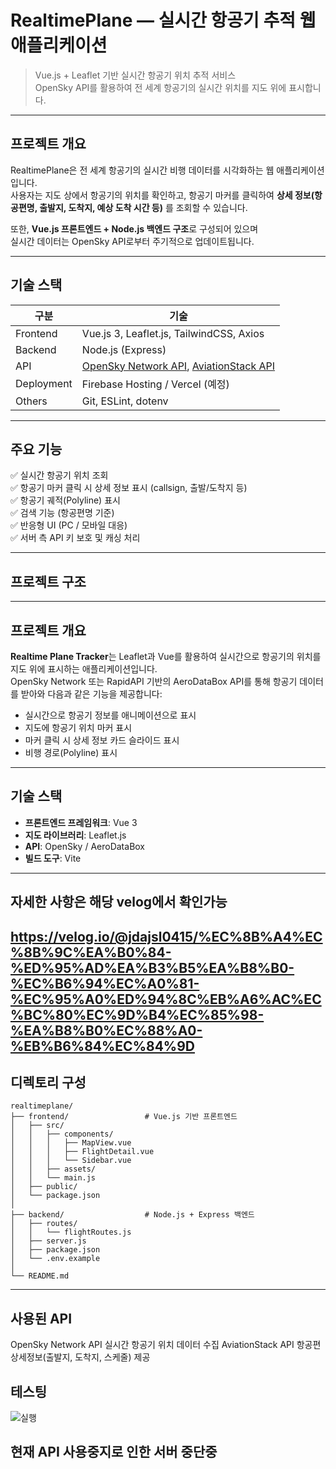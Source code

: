 #  RealtimePlane — 실시간 항공기 추적 웹 애플리케이션

> Vue.js + Leaflet 기반 실시간 항공기 위치 추적 서비스  
> OpenSky API를 활용하여 전 세계 항공기의 실시간 위치를 지도 위에 표시합니다.

---

## 프로젝트 개요

RealtimePlane은 전 세계 항공기의 실시간 비행 데이터를 시각화하는 웹 애플리케이션입니다.  
사용자는 지도 상에서 항공기의 위치를 확인하고, 항공기 마커를 클릭하여 **상세 정보(항공편명, 출발지, 도착지, 예상 도착 시간 등)** 를 조회할 수 있습니다.

또한, **Vue.js 프론트엔드 + Node.js 백엔드 구조**로 구성되어 있으며  
실시간 데이터는 OpenSky API로부터 주기적으로 업데이트됩니다.

---

## 기술 스택

| 구분 | 기술 |
|------|------|
| Frontend | Vue.js 3, Leaflet.js, TailwindCSS, Axios |
| Backend | Node.js (Express) |
| API | [OpenSky Network API](https://opensky-network.org/), [AviationStack API](https://aviationstack.com/) |
| Deployment | Firebase Hosting / Vercel (예정) |
| Others | Git, ESLint, dotenv |

---

## 주요 기능

✅ 실시간 항공기 위치 조회  
✅ 항공기 마커 클릭 시 상세 정보 표시 (callsign, 출발/도착지 등)  
✅ 항공기 궤적(Polyline) 표시  
✅ 검색 기능 (항공편명 기준)  
✅ 반응형 UI (PC / 모바일 대응)  
✅ 서버 측 API 키 보호 및 캐싱 처리

---

## 프로젝트 구조
---

## 프로젝트 개요

**Realtime Plane Tracker**는 Leaflet과 Vue를 활용하여 실시간으로 항공기의 위치를 지도 위에 표시하는 애플리케이션입니다.  
OpenSky Network 또는 RapidAPI 기반의 AeroDataBox API를 통해 항공기 데이터를 받아와 다음과 같은 기능을 제공합니다:

- 실시간으로 항공기 정보를 애니메이션으로 표시
- 지도에 항공기 위치 마커 표시
- 마커 클릭 시 상세 정보 카드 슬라이드 표시
- 비행 경로(Polyline) 표시

---

## 기술 스택

- **프론트엔드 프레임워크**: Vue 3
- **지도 라이브러리**: Leaflet.js
- **API**: OpenSky / AeroDataBox
- **빌드 도구**: Vite

---
## 자세한 사항은 해당 velog에서 확인가능
https://velog.io/@jdajsl0415/%EC%8B%A4%EC%8B%9C%EA%B0%84-%ED%95%AD%EA%B3%B5%EA%B8%B0-%EC%B6%94%EC%A0%81-%EC%95%A0%ED%94%8C%EB%A6%AC%EC%BC%80%EC%9D%B4%EC%85%98-%EA%B8%B0%EC%88%A0-%EB%B6%84%EC%84%9D
---
## 디렉토리 구성
```plaintext
realtimeplane/
├── frontend/                 # Vue.js 기반 프론트엔드
│   ├── src/
│   │   ├── components/
│   │   │   ├── MapView.vue
│   │   │   ├── FlightDetail.vue
│   │   │   └── Sidebar.vue
│   │   ├── assets/
│   │   └── main.js
│   ├── public/
│   └── package.json
│
├── backend/                  # Node.js + Express 백엔드
│   ├── routes/
│   │   └── flightRoutes.js
│   ├── server.js
│   ├── package.json
│   └── .env.example
│
└── README.md
```
---
## 사용된 API
OpenSky Network API	실시간 항공기 위치 데이터 수집
AviationStack API	항공편 상세정보(출발지, 도착지, 스케줄) 제공

## 테스팅 
![실행](/0508.gif)


## 현재 API 사용중지로 인한 서버 중단중


